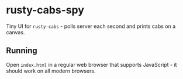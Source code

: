# rusty-cabs-spy

Tiny UI for `rusty-cabs` - polls server each second and prints cabs on a canvas.

## Running

Open `index.html` in a regular web browser that supports JavaScript - it should work on all modern browsers.
